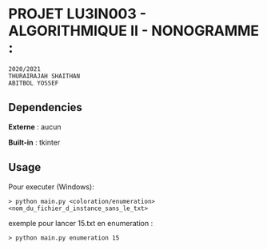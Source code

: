 # PROJET LU3IN003 - ALGORITHMIQUE II - NONOGRAMME :
    2020/2021
    THURAIRAJAH SHAITHAN
    ABITBOL YOSSEF

## Dependencies
**Externe**     :   aucun

**Built-in**    :   tkinter

## Usage
Pour executer (Windows):

```
> python main.py <coloration/enumeration> <nom_du_fichier_d_instance_sans_le_txt>
```

exemple pour lancer 15.txt en enumeration :
```
> python main.py enumeration 15
```